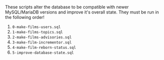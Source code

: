 These scripts alter the database to be compatible with newer MySQL/MariaDB versions and improve it's overall state. They must be run in the following order!

1. `0-make-films-users.sql`
1. `1-make-films-topics.sql`
1. `2-make-films-advisories.sql`
1. `3-make-film-incrementor.sql`
1. `4-make-film-reborn-status.sql`
1. `5-improve-database-state.sql`
